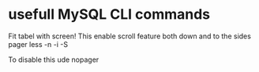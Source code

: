 # usefull MySQL CLI commands
Fit tabel with screen! This enable scroll feature both down and to the sides
pager less -n -i -S

To disable this ude
nopager
